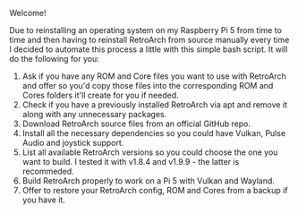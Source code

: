 Welcome!

Due to reinstalling an operating system on my Raspberry Pi 5 from time to time and then having to reinstall RetroArch from source manually every time I decided to automate this process a little with this simple bash script. It will do the following for you:
1. Ask if you have any ROM and Core files you want to use with RetroArch and offer so you'd copy those files into the corresponding ROM and Cores folders it'll create for you if needed.
2. Check if you have a previously installed RetroArch via apt and remove it along with any unnecessary packages.
3. Download RetroArch source files from an official GitHub repo.
4. Install all the necessary dependencies so you could have Vulkan, Pulse Audio and joystick support.
5. List all available RetroArch versions so you could choose the one you want to build. I tested it with v1.8.4 and v1.9.9 - the latter is recommeded.  
6. Build RetroArch properly to work on a Pi 5 with Vulkan and Wayland.
7. Offer to restore your RetroArch config, ROM and Cores from a backup if you have it.
